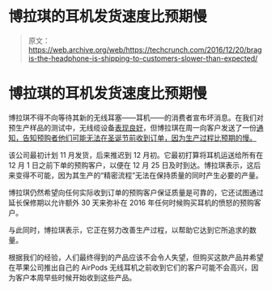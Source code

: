# 博拉琪的耳机发货速度比预期慢 

> 原文：<https://web.archive.org/web/https://techcrunch.com/2016/12/20/bragis-the-headphone-is-shipping-to-customers-slower-than-expected/>

# 博拉琪的耳机发货速度比预期慢

博拉琪不得不向等待其新的无线耳塞——耳机——的消费者宣布坏消息。在我们对预生产样品的测试中，无线缆设备[表现良好](https://web.archive.org/web/20221208042544/https://beta.techcrunch.com/2016/11/30/bragis-the-headphone-proves-fully-wireless-earbuds-can-be-great/)，但博拉琪在周一向客户发送了一份[通知，告知预购者他们可能无法在圣诞节前收到订单，因为生产过程比预期的慢。](https://web.archive.org/web/20221208042544/http://us12.campaign-archive2.com/?u=2d98c5e303a22cd6a01305bbd&id=04b35d83b9&e=%5BUNIQID%5D)

该公司最初计划 11 月发货，后来推迟到 12 月初。它最初打算将耳机运送给所有在 12 月 1 日之前下单的预购客户，以便在 12 月 25 日及时到达。博拉琪表示，这后来变得不可能，因为其生产的“精密流程”无法在保持质量的同时产生必要的产量。

博拉琪仍然希望向任何实际收到订单的预购客户保证质量是可靠的，它还试图通过延长保修期以允许额外 30 天来弥补在 2016 年任何时候购买耳机的愤怒的预购客户。

与此同时，博拉琪表示，它正在努力改善生产过程，以帮助它达到它所追求的数量。

根据我们的经验，人们最终得到的产品应该不会令人失望，但购买这款产品并希望在苹果公司推出自己的 AirPods 无线耳机之前收到它们的客户可能不会高兴，因为客户本周早些时候开始收到这些产品。
